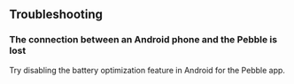 ## Troubleshooting

### The connection between an Android phone and the Pebble is lost
Try disabling the battery optimization feature in Android for the Pebble app.


